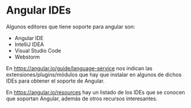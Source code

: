# Angular IDEs

Algunos editores que tiene soporte para angular son:

- Angular IDE
- IntelliJ IDEA
- Visual Studio Code
- Webstorm

En https://angular.io/guide/language-service nos indican las extensiones/plugins/módulos que hay que instalar en algunos de dichos IDEs para obtener el soporte de Angular.

En https://angular.io/resources hay un listado de los IDEs que se conocen que soportan Angular, además de otros recursos interesantes.
